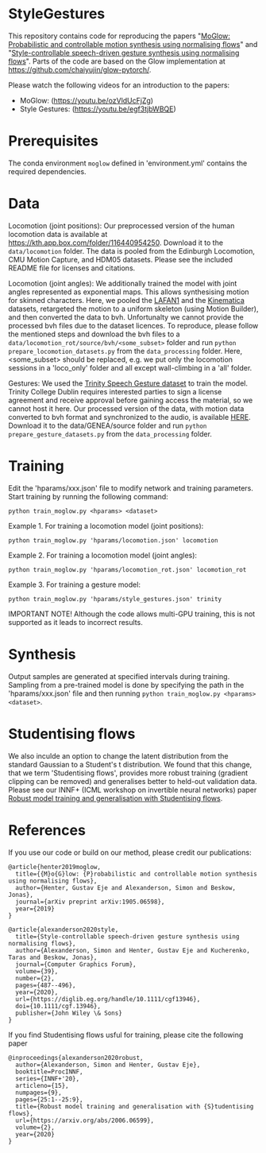 # StyleGestures
This repository contains code for reproducing the papers "[MoGlow: Probabilistic and controllable motion synthesis using normalising flows](https://arxiv.org/abs/1905.06598)" and "[Style-controllable speech-driven gesture synthesis using normalising flows](https://diglib.eg.org/handle/10.1111/cgf13946)". Parts of the code are based on the Glow implementation at https://github.com/chaiyujin/glow-pytorch/.

Please watch the following videos for an introduction to the papers:
* MoGlow: (https://youtu.be/ozVldUcFjZg)
* Style Gestures: (https://youtu.be/egf3tjbWBQE)

# Prerequisites
The conda environment `moglow` defined in 'environment.yml' contains the required dependencies.

# Data
Locomotion (joint positions): Our preprocessed version of the human locomotion data is available at https://kth.app.box.com/folder/116440954250. Download it to the `data/locomotion` folder. The data is pooled from the Edinburgh Locomotion, CMU Motion Capture, and HDM05 datasets. Please see the included README file for licenses and citations.

Locomotion (joint angles): We additionally trained the model with joint angles represented as exponential maps. This allows synthesising motion for skinned characters. Here, we pooled the [LAFAN1](https://github.com/ubisoft/ubisoft-laforge-animation-dataset) and the [Kinematica](https://github.com/Unity-Technologies/Kinematica_Demo) datasets, retargeted the motion to a uniform skeleton (using Motion Builder), and then converted the data to bvh. Unfortunalty we cannot provide the processed bvh files due to the dataset licences. To reproduce, please follow the mentioned steps and download the bvh files to a `data/locomotion_rot/source/bvh/<some_subset>` folder and run `python prepare_locomotion_datasets.py` from the `data_processing` folder. Here, <some_subset> should be replaced, e.g. we put only the locomotion sessions in a 'loco_only' folder and all except wall-climbing in a 'all' folder.

Gestures: We used the [Trinity Speech Gesture dataset](http://trinityspeechgesture.scss.tcd.ie/) to train the model. Trinity College Dublin requires interested parties to sign a license agreement and receive approval before gaining access the material, so we cannot host it here. Our processed version of the data, with motion data converted to bvh format and synchronized to the audio, is available [HERE](https://trinityspeechgesture.scss.tcd.ie/data/GENEA_Challenge_2020_data_release/). Download it to the data/GENEA/source folder and run `python prepare_gesture_datasets.py` from the `data_processing` folder.

# Training
Edit the 'hparams/xxx.json' file to modify network and training parameters. Start training by running the following command:
```
python train_moglow.py <hparams> <dataset>
```

Example 1. For training a locomotion model (joint positions):
```
python train_moglow.py 'hparams/locomotion.json' locomotion
```
Example 2. For training a locomotion model (joint angles):
```
python train_moglow.py 'hparams/locomotion_rot.json' locomotion_rot
```
Example 3. For training a gesture model:
```
python train_moglow.py 'hparams/style_gestures.json' trinity
```

IMPORTANT NOTE! Although the code allows multi-GPU training, this is not supported as it leads to incorrect results.

# Synthesis
Output samples are generated at specified intervals during training. Sampling from a pre-trained model is done by specifying the path in the 'hparams/xxx.json' file and then running `python train_moglow.py <hparams> <dataset>`.

# Studentising flows
We also inculde an option to change the latent distribution from the standard Gaussian to a Student's t distribution. We found that this change, that we term 'Studentising flows', provides more robust training (gradient clipping can be removed) and generalises better to held-out validation data. Please see our INNF+ (ICML workshop on invertible neural networks) paper [Robust model training and generalisation with Studentising flows](https://arxiv.org/pdf/2006.06599.pdf).

# References
If you use our code or build on our method, please credit our publications:
```
@article{henter2019moglow,
  title={{M}o{G}low: {P}robabilistic and controllable motion synthesis using normalising flows},
  author={Henter, Gustav Eje and Alexanderson, Simon and Beskow, Jonas},
  journal={arXiv preprint arXiv:1905.06598},
  year={2019}
}

@article{alexanderson2020style,
  title={Style-controllable speech-driven gesture synthesis using normalising flows},
  author={Alexanderson, Simon and Henter, Gustav Eje and Kucherenko, Taras and Beskow, Jonas},
  journal={Computer Graphics Forum},
  volume={39},
  number={2},
  pages={487--496},
  year={2020},
  url={https://diglib.eg.org/handle/10.1111/cgf13946},
  doi={10.1111/cgf.13946},
  publisher={John Wiley \& Sons}
}
```

If you find Studentising flows usful for training, please cite the following paper 
```
@inproceedings{alexanderson2020robust,
  author={Alexanderson, Simon and Henter, Gustav Eje},
  booktitle=ProcINNF,
  series={INNF+'20},
  articleno={15},
  numpages={9},
  pages={25:1--25:9},
  title={Robust model training and generalisation with {S}tudentising flows},
  url={https://arxiv.org/abs/2006.06599},
  volume={2},
  year={2020}
}
```
